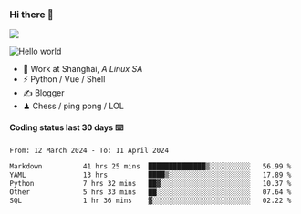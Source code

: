 ### Hi there 👋
![](https://komarev.com/ghpvc/?username=Xuhandsome)


<img src="https://github-readme-stats.vercel.app/api?username=XuHandsome&show_icons=true&theme=merko" alt="Hello world">

<br/>

- 🍻  Work at Shanghai, _A Linux SA_
- ⚡  Python / Vue / Shell
- ✍️  Blogger
- ♟  Chess / ping pong / LOL

#### Coding status last 30 days ⌨️

<!--START_SECTION:waka-->

```txt
From: 12 March 2024 - To: 11 April 2024

Markdown          41 hrs 25 mins  ██████████████▒░░░░░░░░░░   56.99 %
YAML              13 hrs          ████▒░░░░░░░░░░░░░░░░░░░░   17.89 %
Python            7 hrs 32 mins   ██▓░░░░░░░░░░░░░░░░░░░░░░   10.37 %
Other             5 hrs 33 mins   ██░░░░░░░░░░░░░░░░░░░░░░░   07.64 %
SQL               1 hr 36 mins    ▓░░░░░░░░░░░░░░░░░░░░░░░░   02.22 %
```

<!--END_SECTION:waka-->
